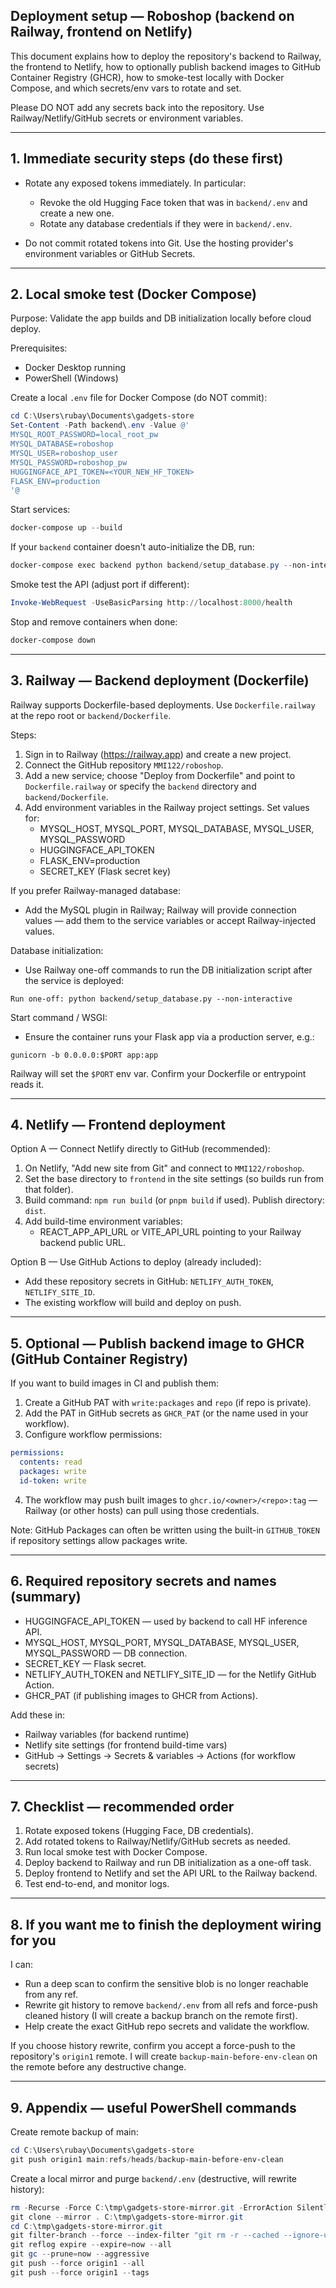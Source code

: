 ## Deployment setup — Roboshop (backend on Railway, frontend on Netlify)

This document explains how to deploy the repository's backend to Railway, the frontend to Netlify, how to optionally publish backend images to GitHub Container Registry (GHCR), how to smoke-test locally with Docker Compose, and which secrets/env vars to rotate and set.

Please DO NOT add any secrets back into the repository. Use Railway/Netlify/GitHub secrets or environment variables.

---

## 1. Immediate security steps (do these first)

- Rotate any exposed tokens immediately. In particular:
  - Revoke the old Hugging Face token that was in `backend/.env` and create a new one.
  - Rotate any database credentials if they were in `backend/.env`.

- Do not commit rotated tokens into Git. Use the hosting provider's environment variables or GitHub Secrets.

---

## 2. Local smoke test (Docker Compose)

Purpose: Validate the app builds and DB initialization locally before cloud deploy.

Prerequisites:
- Docker Desktop running
- PowerShell (Windows)

Create a local `.env` file for Docker Compose (do NOT commit):

```powershell
cd C:\Users\rubay\Documents\gadgets-store
Set-Content -Path backend\.env -Value @'
MYSQL_ROOT_PASSWORD=local_root_pw
MYSQL_DATABASE=roboshop
MYSQL_USER=roboshop_user
MYSQL_PASSWORD=roboshop_pw
HUGGINGFACE_API_TOKEN=<YOUR_NEW_HF_TOKEN>
FLASK_ENV=production
'@
```

Start services:

```powershell
docker-compose up --build
```

If your `backend` container doesn't auto-initialize the DB, run:

```powershell
docker-compose exec backend python backend/setup_database.py --non-interactive
```

Smoke test the API (adjust port if different):

```powershell
Invoke-WebRequest -UseBasicParsing http://localhost:8000/health
```

Stop and remove containers when done:

```powershell
docker-compose down
```

---

## 3. Railway — Backend deployment (Dockerfile)

Railway supports Dockerfile-based deployments. Use `Dockerfile.railway` at the repo root or `backend/Dockerfile`.

Steps:

1. Sign in to Railway (https://railway.app) and create a new project.
2. Connect the GitHub repository `MMI122/roboshop`.
3. Add a new service; choose "Deploy from Dockerfile" and point to `Dockerfile.railway` or specify the `backend` directory and `backend/Dockerfile`.
4. Add environment variables in the Railway project settings. Set values for:
   - MYSQL_HOST, MYSQL_PORT, MYSQL_DATABASE, MYSQL_USER, MYSQL_PASSWORD
   - HUGGINGFACE_API_TOKEN
   - FLASK_ENV=production
   - SECRET_KEY (Flask secret key)

If you prefer Railway-managed database:
- Add the MySQL plugin in Railway; Railway will provide connection values — add them to the service variables or accept Railway-injected values.

Database initialization:
- Use Railway one-off commands to run the DB initialization script after the service is deployed:

```text
Run one-off: python backend/setup_database.py --non-interactive
```

Start command / WSGI:
- Ensure the container runs your Flask app via a production server, e.g.:

```
gunicorn -b 0.0.0.0:$PORT app:app
```

Railway will set the `$PORT` env var. Confirm your Dockerfile or entrypoint reads it.

---

## 4. Netlify — Frontend deployment

Option A — Connect Netlify directly to GitHub (recommended):

1. On Netlify, "Add new site from Git" and connect to `MMI122/roboshop`.
2. Set the base directory to `frontend` in the site settings (so builds run from that folder).
3. Build command: `npm run build` (or `pnpm build` if used). Publish directory: `dist`.
4. Add build-time environment variables:
   - REACT_APP_API_URL or VITE_API_URL pointing to your Railway backend public URL.

Option B — Use GitHub Actions to deploy (already included):
- Add these repository secrets in GitHub: `NETLIFY_AUTH_TOKEN`, `NETLIFY_SITE_ID`.
- The existing workflow will build and deploy on push.

---

## 5. Optional — Publish backend image to GHCR (GitHub Container Registry)

If you want to build images in CI and publish them:

1. Create a GitHub PAT with `write:packages` and `repo` (if repo is private).
2. Add the PAT in GitHub secrets as `GHCR_PAT` (or the name used in your workflow).
3. Configure workflow permissions:

```yaml
permissions:
  contents: read
  packages: write
  id-token: write
```

4. The workflow may push built images to `ghcr.io/<owner>/<repo>:tag` — Railway (or other hosts) can pull using those credentials.

Note: GitHub Packages can often be written using the built-in `GITHUB_TOKEN` if repository settings allow packages write.

---

## 6. Required repository secrets and names (summary)

- HUGGINGFACE_API_TOKEN — used by backend to call HF inference API.
- MYSQL_HOST, MYSQL_PORT, MYSQL_DATABASE, MYSQL_USER, MYSQL_PASSWORD — DB connection.
- SECRET_KEY — Flask secret.
- NETLIFY_AUTH_TOKEN and NETLIFY_SITE_ID — for the Netlify GitHub Action.
- GHCR_PAT (if publishing images to GHCR from Actions).

Add these in:
- Railway variables (for backend runtime)
- Netlify site settings (for frontend build-time vars)
- GitHub -> Settings -> Secrets & variables -> Actions (for workflow secrets)

---

## 7. Checklist — recommended order

1. Rotate exposed tokens (Hugging Face, DB credentials).
2. Add rotated tokens to Railway/Netlify/GitHub secrets as needed.
3. Run local smoke test with Docker Compose.
4. Deploy backend to Railway and run DB initialization as a one-off task.
5. Deploy frontend to Netlify and set the API URL to the Railway backend.
6. Test end-to-end, and monitor logs.

---

## 8. If you want me to finish the deployment wiring for you

I can:
- Run a deep scan to confirm the sensitive blob is no longer reachable from any ref.
- Rewrite git history to remove `backend/.env` from all refs and force-push cleaned history (I will create a backup branch on the remote first).
- Help create the exact GitHub repo secrets and validate the workflow.

If you choose history rewrite, confirm you accept a force-push to the repository's `origin1` remote. I will create `backup-main-before-env-clean` on the remote before any destructive change.

---

## 9. Appendix — useful PowerShell commands

Create remote backup of main:

```powershell
cd C:\Users\rubay\Documents\gadgets-store
git push origin1 main:refs/heads/backup-main-before-env-clean
```

Create a local mirror and purge `backend/.env` (destructive, will rewrite history):

```powershell
rm -Recurse -Force C:\tmp\gadgets-store-mirror.git -ErrorAction SilentlyContinue
git clone --mirror . C:\tmp\gadgets-store-mirror.git
cd C:\tmp\gadgets-store-mirror.git
git filter-branch --force --index-filter "git rm -r --cached --ignore-unmatch backend/.env" --prune-empty -- --all
git reflog expire --expire=now --all
git gc --prune=now --aggressive
git push --force origin1 --all
git push --force origin1 --tags
```
